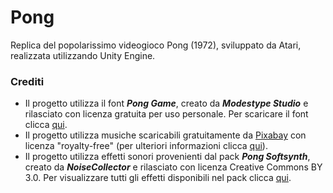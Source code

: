 # Pong
Replica del popolarissimo videogioco Pong (1972), sviluppato da Atari, realizzata utilizzando Unity Engine.

### Crediti

- Il progetto utilizza il font ***Pong Game***, creato da ***Modestype Studio*** e rilasciato con licenza gratuita per uso personale.
  Per scaricare il font clicca [qui](https://fontmeme.com/fonts/pong-game-font/).
- Il progetto utilizza musiche scaricabili gratuitamente da [Pixabay](https://pixabay.com) con licenza "royalty-free" (per ulteriori informazioni clicca [qui](https://pixabay.com/service/license-summary/)).
- Il progetto utilizza effetti sonori provenienti dal pack ***Pong Softsynth***, creato da ***NoiseCollector*** e rilasciato con licenza Creative Commons BY 3.0.
  Per visualizzare tutti gli effetti disponibili nel pack clicca [qui](https://freesound.org/people/NoiseCollector/packs/254/).
